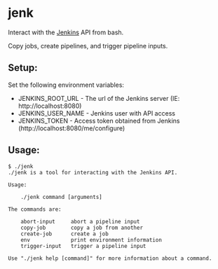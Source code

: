jenk
====

Interact with the [Jenkins](https://jenkins.io/) API from bash.

Copy jobs, create pipelines, and trigger pipeline inputs.

Setup:
------

Set the following environment variables:

* JENKINS_ROOT_URL - The url of the Jenkins server (IE: http://localhost:8080)
* JENKINS_USER_NAME - Jenkins user with API access
* JENKINS_TOKEN - Access token obtained from Jenkins (http://localhost:8080/me/configure)

Usage:
------

```
$ ./jenk
./jenk is a tool for interacting with the Jenkins API.

Usage:

	./jenk command [arguments]

The commands are:

	abort-input     abort a pipeline input
	copy-job        copy a job from another
	create-job      create a job
	env             print environment information
	trigger-input   trigger a pipeline input

Use "./jenk help [command]" for more information about a command.
```
